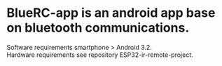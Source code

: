 # BlueRC-app is an android app base on bluetooth communications. 
Software requirements smartphone > Android 3.2. <br>
Hardware requirements see repository ESP32-ir-remote-project.
